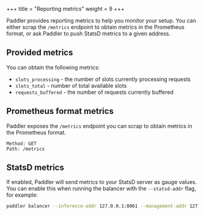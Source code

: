+++
title = "Reporting metrics"
weight = 9
+++

Paddler provides reporting metrics to help you monitor your setup. You can either scrap the `/metrics` endpoint to obtain metrics in the Prometheus format, or ask Paddler to push StatsD metrics to a given address.

## Provided metrics

You can obtain the following metrics:
- `slots_processing` - the number of slots currently processing requests
- `slots_total` - number of total available slots
- `requests_buffered` - the number of requests currently buffered


## Prometheus format metrics

Paddler exposes the `/metrics` endpoint you can scrap to obtain metrics in the Prometheus format.

```
Method: GET
Path: /metrics
```

## StatsD metrics

If enabled, Paddler will send metrics to your StatsD server as gauge values. You can enable this when running the balancer with the `--statsd-addr` flag, for example:

```bash
paddler balancer --inference-addr 127.0.0.1:8061 --management-addr 127.0.0.1:8060 --statsd-addr 127.0.0.1:8125
```
